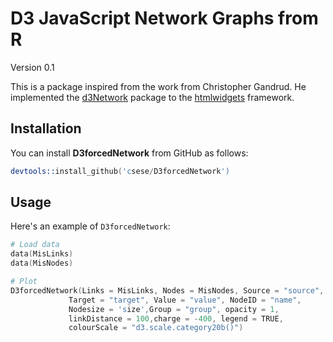 # D3 JavaScript Network Graphs from R

Version 0.1

This is a package inspired from the work from Christopher Gandrud. 
He implemented the [d3Network](http://christophergandrud.github.io/d3Network/) package to the
[htmlwidgets](https://github.com/ramnathv/htmlwidgets) framework.

## Installation

You can install **D3forcedNetwork** from GitHub as follows:

```S
devtools::install_github('csese/D3forcedNetwork')
```

## Usage

Here's an example of `D3forcedNetwork`:

```S
# Load data
data(MisLinks)
data(MisNodes)

# Plot
D3forcedNetwork(Links = MisLinks, Nodes = MisNodes, Source = "source",
             Target = "target", Value = "value", NodeID = "name",
             Nodesize = 'size',Group = "group", opacity = 1, 
             linkDistance = 100,charge = -400, legend = TRUE,
             colourScale = "d3.scale.category20b()")
```

